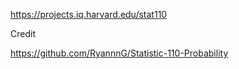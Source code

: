 https://projects.iq.harvard.edu/stat110

Credit

https://github.com/RyannnG/Statistic-110-Probability